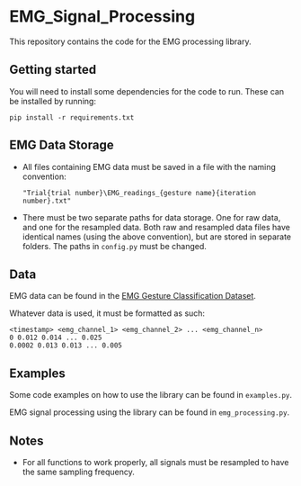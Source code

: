 # EMG_Signal_Processing

This repository contains the code for the EMG processing library.

## Getting started

You will need to install some dependencies for the code to run. These can be installed by running:

```
pip install -r requirements.txt
```

## EMG Data Storage

* All files containing EMG data must be saved in a file with the naming convention: 
    ```
    "Trial{trial number}\EMG_readings_{gesture name}{iteration number}.txt"
    ```

* There must be two separate paths for data storage. One for raw data, and one for the resampled data.
  Both raw and resampled data files have identical names (using the above convention), but are stored in separate folders.
  The paths in ``config.py`` must be changed.

## Data
EMG data can be found in the [EMG Gesture Classification Dataset](https://github.com/abdallahsoliman00/EMG_dataset).

Whatever data is used, it must be formatted as such:
```
<timestamp> <emg_channel_1> <emg_channel_2> ... <emg_channel_n>
0 0.012 0.014 ... 0.025
0.0002 0.013 0.013 ... 0.005
```

## Examples
Some code examples on how to use the library can be found in ``examples.py``.

EMG signal processing using the library can be found in ``emg_processing.py``.

## Notes
* For all functions to work properly, all signals must be resampled to have the same sampling frequency.
